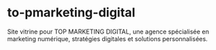 # to-pmarketing-digital
Site vitrine pour TOP MARKETING DIGITAL, une agence spécialisée en marketing numérique, stratégies digitales et solutions personnalisées.
